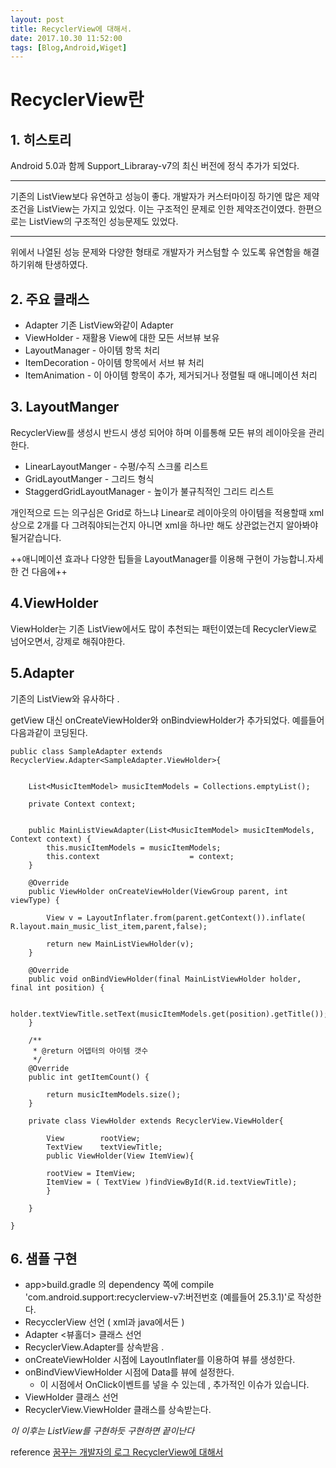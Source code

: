 ```yaml
---
layout: post
title: RecyclerView에 대해서. 
date: 2017.10.30 11:52:00
tags: [Blog,Android,Wiget]
---
```



# RecyclerView란 

## 1. 히스토리 
Android 5.0과 함께 Support_Libraray-v7의 최신 버전에 정식 추가가 되었다. 

---
기존의 ListView보다 유연하고 성능이 좋다. 
개발자가 커스터마이징 하기엔 많은 제약 조건을 ListView는 가지고 있었다. 이는 구조적인 문제로 인한 제약조건이였다. 한편으로는 ListView의 구조적인 성능문제도 있었다.

---
위에서 나열된 성능 문제와 다양한 형태로 개발자가 커스텀할 수 있도록 유연함을 해결하기위해 탄생하였다.


## 2. 주요 클래스
* Adapter 기존 ListView와같이 Adapter
* ViewHolder - 재활용 View에 대한 모든 서브뷰 보유
* LayoutManager - 아이템 항목 처리
* ItemDecoration - 아이템 항목에서 서브 뷰 처리
* ItemAnimation - 이 아이템 항목이 추가, 제거되거나 정렬될 때 애니메이션 처리

## 3. LayoutManger
RecyclerView를 생성시 반드시 생성 되어야 하며 이를통해 모든 뷰의 레이아웃을 관리한다.

* LinearLayoutManger - 수평/수직 스크롤 리스트
* GridLayoutManger - 그리드 형식
* StaggerdGridLayoutManager - 높이가 불규칙적인 그리드 리스트

개인적으로 드는 의구심은 Grid로 하느냐 Linear로 레이아웃의 아이템을 적용할때 xml 상으로 2개를 다 그려줘야되는건지 아니면 xml을 하나만 해도 상관없는건지 알아봐야될거같습니다.

++애니메이션 효과나 다양한 팁들을 LayoutManager를 이용해 구현이 가능합니.자세한 건 다음에++

## 4.ViewHolder
ViewHolder는 기존 ListView에서도 많이 추천되는 패턴이였는데 RecyclerView로 넘어오면서, 강제로 해줘야한다.

## 5.Adapter
기존의 ListView와 유사하다 .

getView 대신 onCreateViewHolder와 onBindviewHolder가 추가되었다. 
예를들어 다음과같이 코딩된다. 
```
public class SampleAdapter extends RecyclerView.Adapter<SampleAdapter.ViewHolder>{


    List<MusicItemModel> musicItemModels = Collections.emptyList();

    private Context context;


    public MainListViewAdapter(List<MusicItemModel> musicItemModels, Context context) {
        this.musicItemModels = musicItemModels;
        this.context                    = context;
    }

    @Override
    public ViewHolder onCreateViewHolder(ViewGroup parent, int viewType) {

        View v = LayoutInflater.from(parent.getContext()).inflate( R.layout.main_music_list_item,parent,false);

        return new MainListViewHolder(v);
    }

    @Override
    public void onBindViewHolder(final MainListViewHolder holder, final int position) {

        holder.textViewTitle.setText(musicItemModels.get(position).getTitle());
    }

    /**
     * @return 어뎁터의 아이템 갯수
     */
    @Override
    public int getItemCount() {

        return musicItemModels.size();
    }

	private class ViewHolder extends RecyclerView.ViewHolder{

		View        rootView;
        TextView    textViewTitle;
   		public ViewHolder(View ItemView){
        
		rootView = ItemView;
        ItemView = ( TextView )findViewById(R.id.textViewTitle);
        }
    
    }

}

```

## 6. 샘플 구현
* app>build.gradle 의 dependency 쪽에 compile 'com.android.support:recyclerview-v7:버전번호 (예를들어 25.3.1)'로 작성한다.
* RecycclerView 선언 ( xml과 java에서든 )
* Adapter <뷰홀더> 클래스 선언
 * RecyclerView.Adapter를 상속받음 .
 * onCreateViewHolder 시점에 LayoutInflater를 이용하여 뷰를 생성한다.
 * onBindViewViewHolder 시점에 Data를 뷰에 설정한다.
   * 이 시점에서 OnClick이벤트를 넣을 수 있는데 , 추가적인 이슈가 있습니다.
* ViewHolder 클래스 선언
 * RecyclerView.ViewHolder 클래스를 상속받는다.

*이 이후는 ListView를 구현하듯 구현하면 끝이난다*

reference
[꿈꾸는 개발자의 로그 RecyclerView에 대해서](http://www.kmshack.kr/2014/10/android-recyclerview/)
